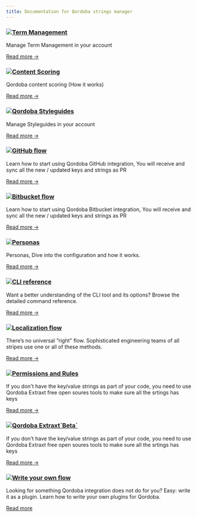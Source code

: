 ```yaml
---
title: Documentation for Qordoba strings manager
---
```


<div class="docs-grid">
  <div class="docs-grid-block">
    <h3><img src="/assets/images/icons/documentation/icn-window.svg" /><a href="/docs/{{page.qordoba_version}}/term-management">Term Management</a></h3>
    <p>Manage Term Management in your account</p>
    <a href="/docs/{{page.qordoba_version}}/term-management">Read more &rarr;</a>
  </div>

  <div class="docs-grid-block">
    <h3><img src="/assets/images/icons/documentation/icn-window.svg" /><a href="/docs/{{page.qordoba_version}}/qordoba-content-scoring">Content Scoring</a></h3>
    <p>Qordoba content scoring (How it works)</p>
    <a href="/docs/{{page.qordoba_version}}/qordoba-content-scoring">Read more &rarr;</a>
  </div>
  
  <div class="docs-grid-block">
    <h3><img src="/assets/images/icons/documentation/icn-window.svg" /><a href="/docs/{{page.qordoba_version}}/qordoba-styleguides">Qordoba Styleguides</a></h3>
    <p>Manage Styleguides in your account</p>
    <a href="/docs/{{page.qordoba_version}}/qordoba-styleguides">Read more &rarr;</a>
  </div>
  
  <div class="docs-grid-block">
    <h3><img src="/assets/images/icons/documentation/icn-quickstart.svg" /><a href="/install">GitHub flow</a></h3>
    <p>Learn how to start using Qordoba GitHub integration, You will receive and sync all the new / updated keys and strings as PR</p>
    <a href="/docs/{{page.qordoba_version}}/github-flow">Read more &rarr;</a>
  </div>
  

  <div class="docs-grid-block">
    <h3><img src="/assets/images/icons/documentation/icn-quickstart.svg" /><a href="/install">Bitbucket flow</a></h3>
    <p>Learn how to start using Qordoba Bitbucket integration, You will receive and sync all the new / updated keys and strings as PR</p>
    <a href="/docs/{{page.qordoba_version}}/bitbucket-flow">Read more &rarr;</a>
  </div>
  

  <div class="docs-grid-block">
    <h3><img src="/assets/images/icons/documentation/icn-doc-reference.svg" /><a href="/docs/{{page.qordoba_version}}/personas">Personas</a></h3>
    <p>Personas, Dive into the configuration and how it works.</p>
    <a href="/docs/{{page.qordoba_version}}/personas">Read more &rarr;</a>
  </div>
  
  <div class="docs-grid-block">
    <h3><img src="/assets/images/icons/documentation/icn-doc-reference.svg" /><a href="/docs/{{page.qordoba_version}}/cli">CLI reference</a></h3>
    <p>Want a better understanding of the CLI tool and its options? Browse the detailed command reference.</p>
    <a href="/docs/{{page.qordoba_version}}/cli">Read more &rarr;</a>
  </div>

  <div class="docs-grid-block">
    <h3><img src="/assets/images/icons/documentation/icn-window.svg" /><a href="/docs/{{page.qordoba_version}}/localization-flow">Localization flow</a></h3>
    <p>There’s no universal “right” flow. Sophisticated engineering teams of all stripes use one or all of these methods.</p>
    <a href="/docs/{{page.qordoba_version}}/localization-flow">Read more &rarr;</a>
  </div>
  
  
  
  <div class="docs-grid-block">
    <h3><img src="/assets/images/icons/documentation/icn-clustering.svg" /><a href="/docs/{{page.qordoba_version}}/qordoba-extraxt">Permissions and Rules</a></h3>
    <p>If you don't have the key/value strings as part of your code, you need to use Qordoba Extraxt free open soures tools to make sure all the srtings has keys</p>
    <a href="/docs/{{page.qordoba_version}}/qordoba-extraxt">Read more &rarr;</a>
  </div>
  
  <div class="docs-grid-block">
    <h3><img src="/assets/images/icons/documentation/icn-clustering.svg" /><a href="/docs/{{page.qordoba_version}}/qordoba-extraxt">Qordoba Extraxt`Beta`</a></h3>
    <p>If you don't have the key/value strings as part of your code, you need to use Qordoba Extraxt free open soures tools to make sure all the srtings has keys</p>
    <a href="/docs/{{page.qordoba_version}}/qordoba-extraxt">Read more &rarr;</a>
  </div>

  <div class="docs-grid-block">
    <h3><img src="/assets/images/icons/documentation/icn-window.svg" /><a href="/docs/{{page.qordoba_version}}/plugin-development">Write your own flow</a></h3>
    <p>Looking for something Qordoba integration does not do for you? Easy: write it as a plugin. Learn how to write your own plugins for Qordoba.</p>
    <a href="/docs/{{page.qordoba_version}}/plugin-development">Read more </a>
  </div>
</div>

